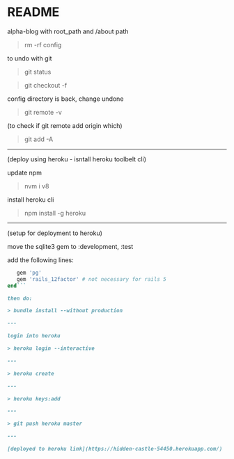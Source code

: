 # README

alpha-blog with root_path and /about path

> rm -rf config

to undo with git

> git status

> git checkout -f

config directory is back, change undone

> git remote -v

(to check if git remote add origin which)

> git add -A

---

(deploy using heroku - isntall heroku toolbelt cli) 

update npm

> nvm i v8

install heroku cli

> npm install -g heroku


---

(setup for deployment to heroku) 

move the sqlite3 gem to :development, :test

add the following lines:
```ruby group :production do
   gem 'pg'
   gem 'rails_12factor' # not necessary for rails 5
end```

then do:

> bundle install --without production

---

login into heroku

> heroku login --interactive

---

> heroku create

--- 

> heroku keys:add

---

> git push heroku master

--- 

[deployed to heroku link](https://hidden-castle-54450.herokuapp.com/)


